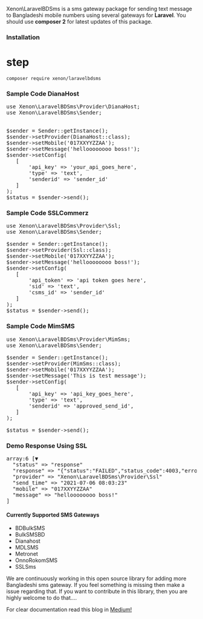 Xenon\LaravelBDSms is a sms gateway package for sending text message to Bangladeshi mobile numbers using several gateways for <strong>Laravel</strong>. You should use <strong>composer 2</strong> for latest updates of this package.

### Installation
# step
```
composer require xenon/laravelbdsms
```

### Sample Code DianaHost

<pre>
use Xenon\LaravelBDSms\Provider\DianaHost;
use Xenon\LaravelBDSms\Sender;


$sender = Sender::getInstance();
$sender->setProvider(DianaHost::class); 
$sender->setMobile('017XXYYZZAA');
$sender->setMessage('helloooooooo boss!');
$sender->setConfig(
   [
       'api_key' => 'your_api_goes_here',
       'type' => 'text',
       'senderid' => 'sender_id'
   ]
);
$status = $sender->send();
</pre>


### Sample Code SSLCommerz

<pre>
use Xenon\LaravelBDSms\Provider\Ssl;
use Xenon\LaravelBDSms\Sender;

$sender = Sender::getInstance();
$sender->setProvider(Ssl::class); 
$sender->setMobile('017XXYYZZAA');
$sender->setMessage('helloooooooo boss!');
$sender->setConfig(
   [
       'api_token' => 'api token goes here',
       'sid' => 'text',
       'csms_id' => 'sender_id'
   ]
);
$status = $sender->send();
</pre>

### Sample Code MimSMS
<pre>
use Xenon\LaravelBDSms\Provider\MimSms;
use Xenon\LaravelBDSms\Sender;

$sender = Sender::getInstance();
$sender->setProvider(MimSms::class);
$sender->setMobile('017XXYYZZAA');
$sender->setMessage('This is test message');
$sender->setConfig(
   [
       'api_key' => 'api_key_goes_here',
       'type' => 'text',
       'senderid' => 'approved_send_id',
   ]
);

$status = $sender->send();
</pre>

### Demo Response Using SSL
<pre>
array:6 [▼
  "status" => "response"
  "response" => "{"status":"FAILED","status_code":4003,"error_message":"IP Blacklisted"}"
  "provider" => "Xenon\LaravelBDSms\Provider\Ssl"
  "send_time" => "2021-07-06 08:03:23"
  "mobile" => "017XXYYZZAA"
  "message" => "helloooooooo boss!"
]
</pre>

#### Currently Supported SMS Gateways
* BDBulkSMS
* BulkSMSBD
* Dianahost
* MDLSMS
* Metronet
* OnnoRokomSMS
* SSLSms

We are continuously working in this open source library for adding more Bangladeshi sms gateway. If you feel something is missing then make a issue regarding that.
If you want to contribute in this library, then you are highly welcome to do that....

For clear documentation read this blog in  [Medium!](https://send-sms-using-laravelbdsms.medium.com/laravel-sms-gateway-package-for-bangladesh-e70af99f2060)
